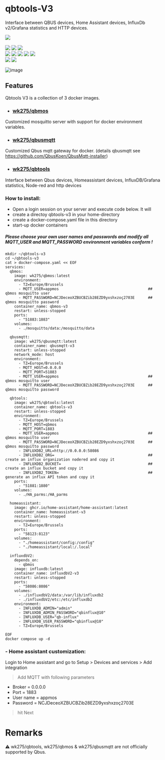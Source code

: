 # qbtools-V3
Interface between QBUS devices, Home Assistant devices, InfluxDb v2/Grafana statistics and HTTP devices.

![](https://img.shields.io/badge/release-v3.0-blue) <br/>                  
![](https://img.shields.io/badge/arch-arm64-yellow)
![](https://img.shields.io/badge/-amd64-yellow)
![](https://img.shields.io/badge/-i386-yellow) <br/>
![](https://img.shields.io/badge/interfaces-qbus_devices-green)
![](https://img.shields.io/badge/-home_assistant_devices-green)
![](https://img.shields.io/badge/-node--red-green)
![](https://img.shields.io/badge/-influxDB_v2/grafana_statistics-green)
![](https://img.shields.io/badge/-http_devices-green) <br/>
![](https://img.shields.io/badge/prerequisites-docker-red)
![](https://img.shields.io/badge/-docker--compose-red)

![image](https://github.com/wk275/qbtools-V3/assets/55239601/12a4894d-7ab4-4881-ab23-3de5541ac820)

## Features 
Qbtools V3 is a collection of 3 docker images.
- ### <a href="https://hub.docker.com/r/wk275/qbmos">wk275/qbmos</a>
Customized mosquitto server with support for docker environment variables.

- ### <a href="https://hub.docker.com/r/wk275/qbusmqtt">wk275/qbusmqtt</a>
Customized Qbus mqtt gateway for docker. (details qbusmqtt see https://github.com/QbusKoen/QbusMqtt-installer)

- ### <a href="https://hub.docker.com/r/wk275/qbtools">wk275/qbtools</a>
Interface between Qbus devices, Homeassistant devices, InfluxDB/Grafana statistics, Node-red and http devices

### How to install:
- Open a login session on your server and execute code below.
It will 
- create a directoy qbtools-v3 in your home-directory
- create a docker-compose.yaml file in this directory
- start-up docker containers

##### Please choose your own user names and passwords and modify all MQTT_USER and MQTT_PASSWORD environment variables conform !

````
mkdir ~/qbtools-v3
cd ~/qbtools-v3
cat > docker-compose.yaml << EOF
services:
  qbmos:
    image: wk275/qbmos:latest
    environment:
      - TZ=Europe/Brussels
      - MQTT_USER=appmos                                        ## qbmos mosquitto user
      - MQTT_PASSWORD=NCJDeceoXZBUCBZib28EZD9yxshxzoç2703E      ## qbmos mosquitto password
    container_name: qbmos-v3
    restart: unless-stopped
    ports:
      - "51883:1883"
    volumes:
      - ./mosquitto/data:/mosquitto/data

  qbusmqtt:
    image: wk275/qbusmqtt:latest
    container_name: qbusmqtt-v3
    restart: unless-stopped
    network_mode: host
    environment:
      - TZ=Europe/Brussels
      - MQTT_HOST=0.0.0.0
      - MQTT_PORT=51883
      - MQTT_USER=appmos                                        ## qbmos mosquitto user
      - MQTT_PASSWORD=NCJDeceoXZBUCBZib28EZD9yxshxzoç2703E      ## qbmos mosquitto password

  qbtools:
    image: wk275/qbtools:latest
    container_name: qbtools-v3
    restart: unless-stopped
    environment:
      - TZ=Europe/Brussels
      - MQTT_HOST=qbmos
      - MQTT_PORT=1883
      - MQTT_USER=appmos                                        ## qbmos mosquitto user
      - MQTT_PASSWORD=NCJDeceoXZBUCBZib28EZD9yxshxzoç2703E      ## qbmos mosquitto password
      - INFLUXDB2_URL=http://0.0.0.0:58086        
      - INFLUXDB2_ORG=                                          ## create an influx organization nodered and copy it
      - INFLUXDB2_BUCKET=                                       ## create an influx bucket and copy it
      - INFLUXDB2_TOKEN=                                        ## generate an influx API token and copy it
    ports:
      - "51881:1880"
    volumes:
      - ./HA_parms:/HA_parms

  homeassistant:
    image: ghcr.io/home-assistant/home-assistant:latest
    container_name: homeassistant-v3
    restart: unless-stopped
    environment:
      - TZ=Europe/Brussels
    ports:
      - "58123:8123"
    volumes:
      - "./homeassistant/config:/config"
      - "./homeassistant/local:/.local"

  influxdbV2:
    depends_on:
      - qbmos
    image: influxdb:latest
    container_name: influxdbV2-v3
    restart: unless-stopped
    ports:
      - "58086:8086"
    volumes:
      - ./influxdbV2/data:/var/lib/influxdb2
      - ./influxdbV2/etc:/etc/influxdb2
    environment:
      - INFLUXDB_ADMIN="admin"
      - INFLUXDB_ADMIN_PASSWORD="qbinflux@10"
      - INFLUXDB_USER="qb-influx"
      - INFLUXDB_USER_PASSWORD="qbinflux@10"
      - TZ=Europe/Brussels

EOF
docker compose up -d
````

### - Home assistant customization:
Login to Home assistant and go to Setup > Devices and services > Add integration
> Add MQTT with following parameters
  - Broker = 0.0.0.0
  - Port = 1883
  - User name = appmos
  - Password =  NCJDeceoXZBUCBZib28EZD9yxshxzoç2703E
> hit Next

# Remarks
⚠️ wk275/qbtools, wk275/qbmos & wk275/qbusmqtt are not officially supported by Qbus.
